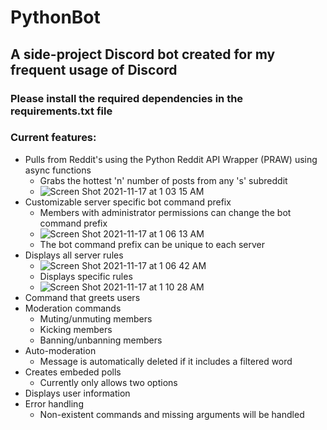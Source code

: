 # PythonBot

## A side-project Discord bot created for my frequent usage of Discord

### Please install the required dependencies in the requirements.txt file

### Current features:
- Pulls from Reddit's using the Python Reddit API Wrapper (PRAW) using async functions
  - Grabs the hottest 'n' number of posts from any 's' subreddit
  - ![Screen Shot 2021-11-17 at 1 03 15 AM](https://user-images.githubusercontent.com/83325543/142169963-4a5ae4bf-8ceb-492d-9096-58f3b99403d7.png)
- Customizable server specific bot command prefix
  - Members with administrator permissions can change the bot command prefix
  - ![Screen Shot 2021-11-17 at 1 06 13 AM](https://user-images.githubusercontent.com/83325543/142170604-1657b5f7-852d-4eda-a1e3-371881b3b377.png)
  - The bot command prefix can be unique to each server
- Displays all server rules
  - ![Screen Shot 2021-11-17 at 1 06 42 AM](https://user-images.githubusercontent.com/83325543/142170810-3b8c095e-b5d9-4c33-930a-205baf49288b.png)
  - Displays specific rules
  - ![Screen Shot 2021-11-17 at 1 10 28 AM](https://user-images.githubusercontent.com/83325543/142171026-f3519337-74b8-479b-bf67-ea513c55423f.png)
- Command that greets users
- Moderation commands
  - Muting/unmuting members
  - Kicking members
  - Banning/unbanning members
- Auto-moderation
  - Message is automatically deleted if it includes a filtered word
- Creates embeded polls
  - Currently only allows two options
- Displays user information
- Error handling
  - Non-existent commands and missing arguments will be handled

